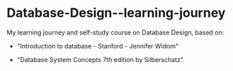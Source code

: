 # Database-Design--learning-journey
My learning journey and self-study course on Database Design, based on:

- "Introduction to database - Stanford - Jennifer Widom"

- "Database System Concepts 7th edition by Silberschatz".
